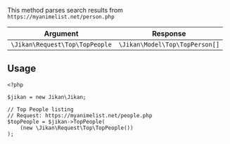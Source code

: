 This method parses search results from `https://myanimelist.net/person.php`

| Argument | Response |
| -------- | -------- |
| `\Jikan\Request\Top\TopPeople` | `\Jikan\Model\Top\TopPerson[]` |

## Usage
```
<?php

$jikan = new Jikan\Jikan;

// Top People listing
// Request: https://myanimelist.net/people.php
$topPeople = $jikan->TopPeople(
    (new \Jikan\Request\Top\TopPeople())
);
```

[^1]: Request: [\Jikan\Request\Top\TopPeople](/objects/request/top/person.md)
[^2]: Model: [\Jikan\Model\Top\TopPerson](/objects/model/top/person.md)